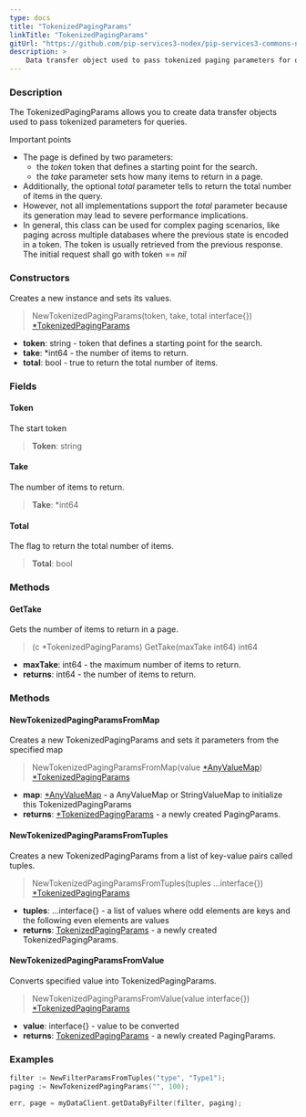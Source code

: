 ```yaml
---
type: docs
title: "TokenizedPagingParams"
linkTitle: "TokenizedPagingParams"
gitUrl: "https://github.com/pip-services3-nodex/pip-services3-commons-nodex"
description: > 
    Data transfer object used to pass tokenized paging parameters for queries. 
---
```


### Description

The TokenizedPagingParams allows you to create data transfer objects used to pass tokenized parameters for queries.

Important points

- The page is defined by two parameters:
    - the *token* token that defines a starting point for the search.
    - the *take* parameter sets how many items to return in a page.
- Additionally, the optional *total* parameter tells to return the total number of items in the query.
- However, not all implementations support the *total* parameter because its generation may lead to severe performance implications.
- In general, this class can be used for complex paging scenarios, like paging across multiple databases where the previous state is encoded in a token. The token is usually retrieved from the previous response. The initial request shall go with token == *nil*

### Constructors
Creates a new instance and sets its values.

> NewTokenizedPagingParams(token, take, total interface{}) [*TokenizedPagingParams]()

- **token**: string - token that defines a starting point for the search.
- **take**: *int64 - the number of items to return. 
- **total**: bool - true to return the total number of items.


### Fields

<span class="hide-title-link">

#### Token
The start token
> **Token**: string

#### Take
The number of items to return.
> **Take**: *int64

#### Total
The flag to return the total number of items.
> **Total**: bool

</span>


### Methods

#### GetTake
Gets the number of items to return in a page.

> (c *TokenizedPagingParams) GetTake(maxTake int64) int64

- **maxTake**: int64 - the maximum number of items to return.
- **returns**: int64 - the number of items to return.

### Methods

#### NewTokenizedPagingParamsFromMap
Creates a new TokenizedPagingParams and sets it parameters from the specified map

> NewTokenizedPagingParamsFromMap(value [*AnyValueMap](../any_value_map)) [*TokenizedPagingParams]()

- **map**: [*AnyValueMap](../any_value_map) - a AnyValueMap or StringValueMap to initialize this TokenizedPagingParams
- **returns**: [*TokenizedPagingParams]() - a newly created PagingParams.


#### NewTokenizedPagingParamsFromTuples
Creates a new TokenizedPagingParams from a list of key-value pairs called tuples.

> NewTokenizedPagingParamsFromTuples(tuples ...interface{}) [*TokenizedPagingParams]()

- **tuples**: ...interface{} - a list of values where odd elements are keys and the following even elements are values
- **returns**: [TokenizedPagingParams]() - a newly created TokenizedPagingParams.


#### NewTokenizedPagingParamsFromValue
Converts specified value into TokenizedPagingParams.

> NewTokenizedPagingParamsFromValue(value interface{}) [*TokenizedPagingParams]()

- **value**: interface{} - value to be converted
- **returns**: [TokenizedPagingParams]() - a newly created PagingParams.

### Examples

```go
filter := NewFilterParamsFromTuples("type", "Type1");
paging := NewTokenizedPagingParams("", 100);

err, page = myDataClient.getDataByFilter(filter, paging);
```
